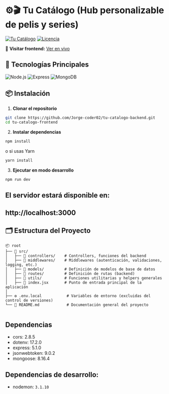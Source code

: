 # ⚙🎬 Tu Catálogo (Hub personalizable de pelis y series)

[![Tu Catálogo](https://img.shields.io/badge/Status-In_Progress-yellow)](https://github.com/Jorge-coder02/tu-catalogo-backend)
[![Licencia](https://img.shields.io/badge/License-MIT-blue)](LICENSE)

🔗 **Visitar frontend:** [Ver en vivo](https://tucatalogohup.up.railway.app/)

## 🚀 Tecnologías Principales

![Node.js](https://img.shields.io/badge/Node.js-20.14.0-339933?logo=node.js&logoColor=white)
![Express](https://img.shields.io/badge/Express-4.18.2-000000?logo=express&logoColor=white)
![MongoDB](https://img.shields.io/badge/MongoDB-7.0.8-47A248?logo=mongodb&logoColor=white)

## 📦 Instalación

1. **Clonar el repositorio**

```bash
git clone https://github.com/Jorge-coder02/tu-catalogo-backend.git
cd tu-catalogo-frontend
```

2. **Instalar dependencias**

```bash
npm install
```

o si usas Yarn

```bash
yarn install
```

3. **Ejecutar en modo desarrollo**

```bash
npm run dev
```

## El servidor estará disponible en:

## http://localhost:3000

## 🗂️ Estructura del Proyecto

```plaintext
📦 root
├── 📁 src/
│   ├── 📁 controllers/    # Controllers, funciones del backend
│   ├── 📁 middlewares/    # Middlewares (autenticación, validaciones, logging, etc.)
│   ├── 📁 models/         # Definición de modelos de base de datos
│   ├── 📁 routes/         # Definición de rutas (backend)
│   ├── 📁 utils/          # Funciones utilitarias y helpers generales
│   ├── 📄 index.jsx       # Punto de entrada principal de la aplicación
│
├── ⚙️ .env.local           # Variables de entorno (excluidas del control de versiones)
└── 📜 README.md            # Documentación general del proyecto


```

## Dependencias

- cors: 2.8.5
- dotenv: 17.2.0
- express: 5.1.0
- jsonwebtoken: 9.0.2
- mongoose: 8.16.4

## Dependencias de desarrollo:

- nodemon: `3.1.10`
